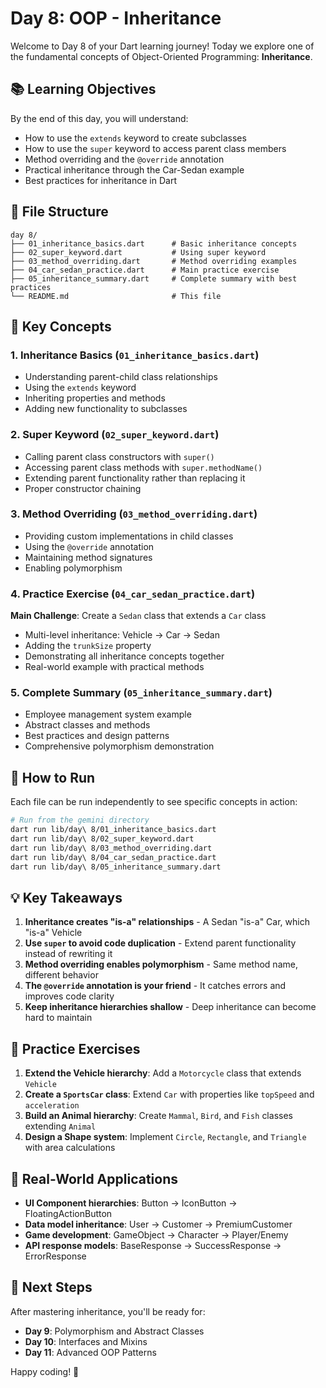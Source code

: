 # Day 8: OOP - Inheritance

Welcome to Day 8 of your Dart learning journey! Today we explore one of the fundamental concepts of Object-Oriented Programming: **Inheritance**.

## 📚 Learning Objectives

By the end of this day, you will understand:
- How to use the `extends` keyword to create subclasses
- How to use the `super` keyword to access parent class members
- Method overriding and the `@override` annotation
- Practical inheritance through the Car-Sedan example
- Best practices for inheritance in Dart

## 📁 File Structure

```
day 8/
├── 01_inheritance_basics.dart      # Basic inheritance concepts
├── 02_super_keyword.dart           # Using super keyword
├── 03_method_overriding.dart       # Method overriding examples
├── 04_car_sedan_practice.dart      # Main practice exercise
├── 05_inheritance_summary.dart     # Complete summary with best practices
└── README.md                       # This file
```

## 🎯 Key Concepts

### 1. Inheritance Basics (`01_inheritance_basics.dart`)
- Understanding parent-child class relationships
- Using the `extends` keyword
- Inheriting properties and methods
- Adding new functionality to subclasses

### 2. Super Keyword (`02_super_keyword.dart`)
- Calling parent class constructors with `super()`
- Accessing parent class methods with `super.methodName()`
- Extending parent functionality rather than replacing it
- Proper constructor chaining

### 3. Method Overriding (`03_method_overriding.dart`)
- Providing custom implementations in child classes
- Using the `@override` annotation
- Maintaining method signatures
- Enabling polymorphism

### 4. Practice Exercise (`04_car_sedan_practice.dart`)
**Main Challenge**: Create a `Sedan` class that extends a `Car` class
- Multi-level inheritance: Vehicle → Car → Sedan
- Adding the `trunkSize` property
- Demonstrating all inheritance concepts together
- Real-world example with practical methods

### 5. Complete Summary (`05_inheritance_summary.dart`)
- Employee management system example
- Abstract classes and methods
- Best practices and design patterns
- Comprehensive polymorphism demonstration

## 🚀 How to Run

Each file can be run independently to see specific concepts in action:

```bash
# Run from the gemini directory
dart run lib/day\ 8/01_inheritance_basics.dart
dart run lib/day\ 8/02_super_keyword.dart
dart run lib/day\ 8/03_method_overriding.dart
dart run lib/day\ 8/04_car_sedan_practice.dart
dart run lib/day\ 8/05_inheritance_summary.dart
```

## 💡 Key Takeaways

1. **Inheritance creates "is-a" relationships** - A Sedan "is-a" Car, which "is-a" Vehicle
2. **Use `super` to avoid code duplication** - Extend parent functionality instead of rewriting it
3. **Method overriding enables polymorphism** - Same method name, different behavior
4. **The `@override` annotation is your friend** - It catches errors and improves code clarity
5. **Keep inheritance hierarchies shallow** - Deep inheritance can become hard to maintain

## 🔧 Practice Exercises

1. **Extend the Vehicle hierarchy**: Add a `Motorcycle` class that extends `Vehicle`
2. **Create a `SportsCar` class**: Extend `Car` with properties like `topSpeed` and `acceleration`
3. **Build an Animal hierarchy**: Create `Mammal`, `Bird`, and `Fish` classes extending `Animal`
4. **Design a Shape system**: Implement `Circle`, `Rectangle`, and `Triangle` with area calculations

## 🎨 Real-World Applications

- **UI Component hierarchies**: Button → IconButton → FloatingActionButton
- **Data model inheritance**: User → Customer → PremiumCustomer
- **Game development**: GameObject → Character → Player/Enemy
- **API response models**: BaseResponse → SuccessResponse → ErrorResponse

## 📖 Next Steps

After mastering inheritance, you'll be ready for:
- **Day 9**: Polymorphism and Abstract Classes
- **Day 10**: Interfaces and Mixins
- **Day 11**: Advanced OOP Patterns

Happy coding! 🎉